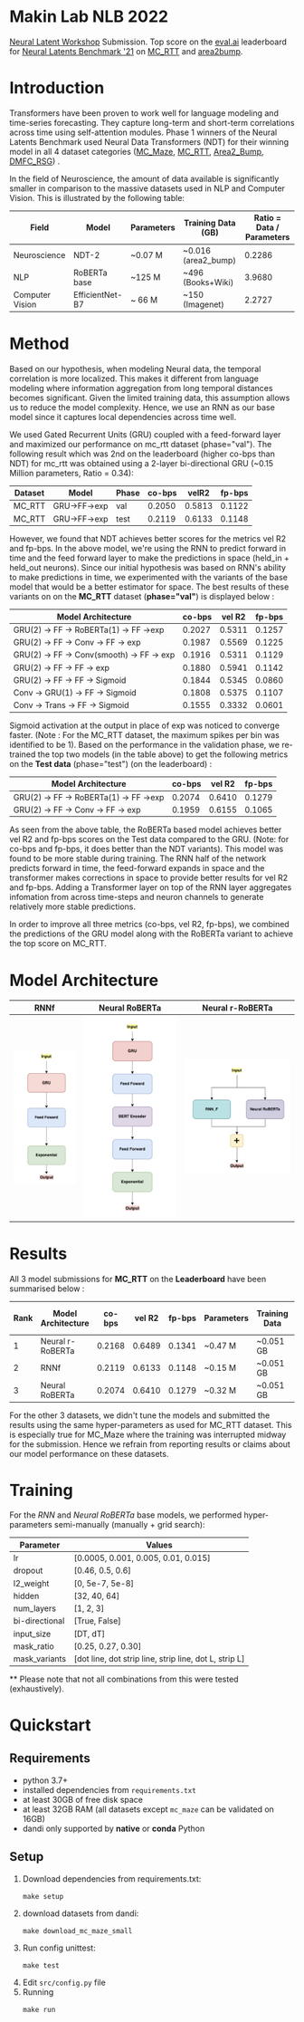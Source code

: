 # Makin Lab NLB 2022
[Neural Latent Workshop](https://neurallatents.github.io/) Submission. Top score on the [eval.ai](https://eval.ai/) leaderboard for [Neural Latents Benchmark '21](https://eval.ai/web/challenges/challenge-page/1256/overview) on [MC_RTT](https://eval.ai/web/challenges/challenge-page/1256/leaderboard/3187) and [area2bump](https://eval.ai/web/challenges/challenge-page/1256/leaderboard/3186).

# Introduction

Transformers have been proven to work well for language modeling and time-series forecasting. They capture long-term and short-term correlations across time using self-attention modules. Phase 1  winners of the Neural Latents Benchmark used Neural Data Transformers (NDT) for their winning model in all 4 dataset categories ([MC_Maze](https://github.com/neurallatents/neurallatents.github.io/blob/master/notebooks/mc_maze.ipynb), [MC_RTT](https://github.com/neurallatents/neurallatents.github.io/blob/master/notebooks/mc_rtt.ipynb), [Area2_Bump](https://github.com/neurallatents/neurallatents.github.io/blob/master/notebooks/area2_bump.ipynb), [DMFC_RSG](https://github.com/neurallatents/neurallatents.github.io/blob/master/notebooks/dmfc_rsg.ipynb)) . 

In the field of Neuroscience, the amount of data available is significantly smaller in comparison to the massive datasets used in NLP and Computer Vision. This is illustrated by the following table:

<!-- | Field           | Model            | Parameters    | Training Data | Ratio = Data / Parameters |
|-----------------|------------------|---------------|---------------|---------------------------|
| Neuroscience    | Neural r-RoBERTa | ~0.47 Million | ~51 MB        | 0.1085                    |
| NLP             | RoBERTa base     | ~125 Million  | ~160 GB       | 1.2800                    |
| Computer Vision | EfficientNet-B7  | ~ 66 Million  | ~150 GB       | 2.2727                    | -->

<!--| Field           | Model           | Parameters | Training Data (GB)  | Ratio = Data / Parameters |
|-----------------|-----------------|------------|---------------------|---------------------------|
| Neuroscience    | NDT-2           | ~0.48 M    | ~0.051 (MC_RTT)     | 0.1062                    |
| NLP             | RoBERTa base    | ~125  M    | ~496   (Books+Wiki) | 3.9680                    |
| Computer Vision | EfficientNet-B7 | ~ 66  M    | ~150   (Imagenet)   | 2.2727                    | -->

| Field           | Model           | Parameters | Training Data (GB)  | Ratio = Data / Parameters |
|-----------------|-----------------|------------|---------------------|---------------------------|
| Neuroscience    | NDT-2           | ~0.07 M    | ~0.016 (area2_bump) | 0.2286                    |
| NLP             | RoBERTa base    | ~125  M    | ~496   (Books+Wiki) | 3.9680                    |
| Computer Vision | EfficientNet-B7 | ~ 66  M    | ~150   (Imagenet)   | 2.2727                    | 


# Method

Based on our hypothesis, when modeling Neural data, the temporal correlation is more localized. This makes it different from language modeling where information aggregation from long temporal distances becomes significant. Given the limited training data, this assumption allows us to reduce the model complexity. Hence, we use an RNN as our base model since it captures local dependencies across time well. 

We used Gated Recurrent Units (GRU) coupled with a feed-forward layer and maximized our performance on mc_rtt dataset (phase="val"). The following result which was 2nd on the leaderboard (higher co-bps than NDT) for mc_rtt was obtained using a 2-layer bi-directional GRU (~0.15 Million parameters, Ratio = 0.34):

| Dataset | Model        | Phase | co-bps | velR2  | fp-bps |
|---------|--------------|-------|--------|--------|--------|
| MC_RTT  | GRU->FF->exp | val   | 0.2050 | 0.5813 | 0.1122 |
| MC_RTT  | GRU->FF->exp | test  | 0.2119 | 0.6133 | 0.1148 |

However, we found that NDT achieves better scores for the metrics vel R2 and fp-bps. In the above model, we're using the RNN to predict forward in time and the feed forward layer to make the predictions in space (held_in + held_out neurons). Since our initial hypothesis was based on RNN's ability to make predictions in time, we experimented with the variants of the base model that would be a better estimator for space. The best results of these variants on on the **MC_RTT** dataset (**phase="val"**) is displayed below :


<!-- | Model Architecture                          | co-bps | vel R2 | fp-bps | -->
<!-- | ------------------------------------------- | ------ | ------ | ------ | -->
<!-- | GRU(2) -> FF -> RoBERTa(1) -> FF ->exp	    | 0.2027 | 0.5311	| 0.1257 | -->
<!-- | GRU(2) -> FF -> Conv -> FF -> exp           | 0.1987 | 0.5569 | 0.1225 | -->
<!-- | GRU(2) -> FF -> Deconv -> FF -> exp         | 0.1953 | 0.5280 | 0.1212 | -->
<!-- | GRU(2) -> FF -> Conv(smooth) -> FF -> exp   | 0.1916 | 0.5311 | 0.1129 | -->
<!-- | Conv -> GRU(2) -> FF -> Deconv -> FF -> exp | 0.1901 | 0.5383 | 0.0973 | -->
<!-- | GRU(2) -> FF -> FF -> exp                   | 0.1880 | 0.5941 | 0.1142 | -->
<!-- | GRU(2) -> FF -> FF -> Sigmoid               | 0.1844 | 0.5345 | 0.0860 | -->
<!-- | Conv -> GRU(1) -> FF -> Sigmoid             | 0.1808 | 0.5375 | 0.1107 | -->
<!-- | Conv -> Trans -> Deconv -> Trans -> exp     | 0.1753 | 0.4431 | 0.0655 | -->
<!-- | Conv -> Trans -> Deconv -> Trans -> Sigmoid | 0.1750 | 0.4634 | 0.0565 | -->
<!-- | Conv -> Trans -> Deconv -> Sigmoid          | 0.1726 | 0.3882 | 0.0706 | -->
<!-- | Conv -> Trans -> Deconv -> FF -> Sigmoid    | 0.1704 | 0.3936 | 0.0653 | -->
<!-- | Conv -> Trans -> FF -> Sigmoid              | 0.1555 | 0.3332 | 0.0601 | -->
<!-- | Deconv -> Trans -> FF -> Sigmoid            | 0.1521 | 0.3609 | 0.0664 | -->
<!-- | Deconv -> GRU(1) -> FF -> Sigmoid           | 0.1503 | 0.4233 | 0.0918 | -->


| Model Architecture                          | co-bps | vel R2 | fp-bps |
| ------------------------------------------- | ------ | ------ | ------ |
| GRU(2) -> FF -> RoBERTa(1) -> FF ->exp	    | 0.2027 | 0.5311	| 0.1257 |
| GRU(2) -> FF -> Conv -> FF -> exp           | 0.1987 | 0.5569 | 0.1225 |
| GRU(2) -> FF -> Conv(smooth) -> FF -> exp   | 0.1916 | 0.5311 | 0.1129 |
| GRU(2) -> FF -> FF -> exp                   | 0.1880 | 0.5941 | 0.1142 |
| GRU(2) -> FF -> FF -> Sigmoid               | 0.1844 | 0.5345 | 0.0860 |
| Conv -> GRU(1) -> FF -> Sigmoid             | 0.1808 | 0.5375 | 0.1107 |
| Conv -> Trans -> FF -> Sigmoid              | 0.1555 | 0.3332 | 0.0601 |

Sigmoid activation at the output in place of exp was noticed to converge faster. (Note : For the MC_RTT dataset, the maximum spikes per bin was identified to be 1). Based on the performance in the validation phase, we re-trained the top two models (in the table above) to get the following metrics on the **Test data** (phase="test") (on the leaderboard) :

| Model Architecture                     | co-bps | vel R2 | fp-bps |
| -------------------------------------- | ------ | ------ | ------ |
| GRU(2) -> FF -> RoBERTa(1) -> FF ->exp | 0.2074 | 0.6410 | 0.1279 |
| GRU(2) -> FF -> Conv -> FF -> exp      | 0.1959 | 0.6155 | 0.1065 |

As seen from the above table, the RoBERTa based model achieves better vel R2 and fp-bps scores on the Test data compared to the GRU. (Note: for co-bps and fp-bps, it does better than the NDT variants). This model was found to be more stable during training. The RNN half of the network predicts forward in time, the feed-forward expands in space and the transformer makes corrections in space to provide better results for vel R2 and fp-bps. Adding a Transformer layer on top of the RNN layer aggregates infomation from across time-steps and neuron channels to generate relatively more stable predictions.

In order to improve all three metrics (co-bps, vel R2, fp-bps), we combined the predictions of the GRU model along with the RoBERTa variant to achieve the top score on MC_RTT. 

# Model Architecture

| RNNf | Neural RoBERTa | Neural r-RoBERTa |
|------|----------------|------------------|
| ![RNNf](/images/RNNf.png)  |  ![Neural_RoBERTa](/images/Neural_RoBERTa.png) |  ![Neural_r_RoBERTa](/images/Neural_r_RoBERTa.png) |

# Results
All 3 model submissions for **MC_RTT** on the **Leaderboard** have been summarised below :

| Rank | Model Architecture | co-bps | vel R2 | fp-bps | Parameters | Training Data | Ratio = Data / Parameters |
| ---- | ------------------ | ------ | ------ | ------ | ---------- | ------------- | ------------------------- |
| 1    | Neural r-RoBERTa   | 0.2168 | 0.6489 | 0.1341 | ~0.47 M    | ~0.051 GB     | 0.1085                    |
| 2    | RNNf               | 0.2119 | 0.6133 | 0.1148 | ~0.15 M    | ~0.051 GB     | 0.3400                    |
| 3    | Neural RoBERTa     | 0.2074 | 0.6410 | 0.1279 | ~0.32 M    | ~0.051 GB     | 0.1594                    |

For the other 3 datasets, we didn't tune the models and submitted the results using the same hyper-parameters as used for MC_RTT dataset. This is especially true for MC_Maze where the training was interrupted midway for the submission. Hence we refrain from reporting results or claims about our model performance on these datasets.

# Training
For the *RNN* and *Neural RoBERTa* base models, we performed hyper-parameters semi-manually (manually + grid search):

| Parameter       | Values                                                 |
|-----------------|--------------------------------------------------------|
| lr              | [0.0005, 0.001, 0.005, 0.01, 0.015]                    |
| dropout         | [0.46, 0.5, 0.6]                                       |
| l2_weight       | [0, 5e-7, 5e-8]                                        |
| hidden          | [32, 40, 64]                                           |
| num_layers      | [1, 2, 3]                                              |
| bi-directional  | [True, False]                                          |
| input_size      | [DT, dT]                                               |
| mask_ratio      | [0.25, 0.27, 0.30]                                     |
| mask_variants   | [dot line, dot strip line, strip line, dot L, strip L] |

** Please note that not all combinations from this were tested (exhaustively).

# Quickstart

## Requirements
   * python 3.7+
   * installed dependencies from `requirements.txt` 
   * at least 30GB of free disk space
   * at least 32GB RAM (all datasets except `mc_maze` can be validated on 16GB)
   * dandi only supported by **native** or **conda** Python

## Setup

1. Download dependencies from requirements.txt:
   ```
   make setup
   ```
2. download datasets from dandi:
    ```
    make download_mc_maze_small 
    ```
3. Run config unittest:
    ```
    make test
    ```
4. Edit `src/config.py` file
5. Running 
   ```
   make run
   ```
  
